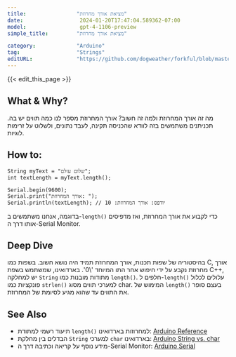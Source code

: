 ```yaml
---
title:                "מציאת אורך מחרוזת"
date:                  2024-01-20T17:47:04.589362-07:00
model:                 gpt-4-1106-preview
simple_title:         "מציאת אורך מחרוזת"

category:             "Arduino"
tag:                  "Strings"
editURL:              "https://github.com/dogweather/forkful/blob/master/content/he/arduino/finding-the-length-of-a-string.md"
---
```


{{< edit_this_page >}}

## What & Why?
מה זה אורך המחרוזת ולמה זה חשוב? אורך המחרוזת מספר לנו כמה תווים יש בה. תכניתנים משתמשים בזה לוודא שהכניסה תקינה, לעבד נתונים, ולשלוט על זרימות לוגיות.

## How to:
```Arduino
String myText = "שלום עולם";
int textLength = myText.length();

Serial.begin(9600);
Serial.print("אורך המחרוזת: ");
Serial.println(textLength); // יודפס: אורך המחרוזת: 10
```
בדוגמה, אנחנו משתמשים ב-`length()` כדי לקבוע את אורך המחרוזת, ואז מדפיסים אותו דרך ה-Serial Monitor.

## Deep Dive
בהיסטוריה של שפות תכנות, אורך המחרוזת תמיד היה נושא חשוב. בשפות כמו C, אורך מחרוזת נקבע על ידי חיפוש אחר התו המיוחד '\0'. בארדואינו, שמשתמש בשפת C++, יש למחלקה `String` מתודות מובנות כמו `length()`. חלפים ל-`length()` עלולים לכלול פונקציות כמו `strlen()` למערכי תווים מסוג char. המימוש של `length()` בעצם סופר את התווים עד שהוא מגיע לסיומת של המחרוזת.

## See Also
- תיעוד רשמי למתודת `length()` למחרוזות בארדואינו: [Arduino Reference](https://www.arduino.cc/reference/en/language/variables/data-types/string/functions/length/)
- הבדלים בין מחלקת `String` למערכי `char` בארדואינו: [Arduino String vs. char](https://www.arduino.cc/en/Tutorial/BuiltInExamples/StringCharacters)
- מידע נוסף על קריאה וכתיבה דרך ה-Serial Monitor: [Arduino Serial](https://www.arduino.cc/reference/en/language/functions/communication/serial/)
